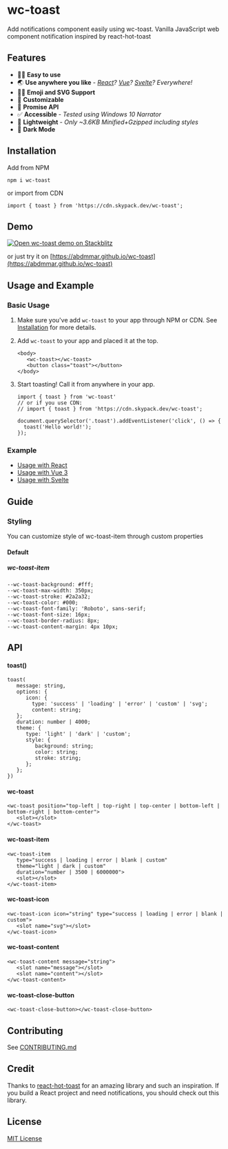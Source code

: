 # wc-toast

Add notifications component easily using wc-toast. Vanilla JavaScript web component notification inspired by react-hot-toast

## Features

- ✍🏻 **Easy to use**
- 🌏 **Use anywhere you like** - _[React][react-wc-toast]? [Vue][vue-wc-toast]? [Svelte][svelte-wc-toast]? Everywhere!_
- 👋🏻 **Emoji and SVG Support**
- 🎨 **Customizable**
- 🚥 **Promise API**
- ✅ **Accessible** - _Tested using Windows 10 Narrator_
- 🍃 **Lightweight** - _Only ~3.6KB Minified+Gzipped including styles_
- 💙 **Dark Mode**

## Installation

Add from NPM

```
npm i wc-toast
```

or import from CDN

```
import { toast } from 'https://cdn.skypack.dev/wc-toast';
```

## Demo

[![Open wc-toast demo on Stackblitz](https://camo.githubusercontent.com/449b29bcd2bc469248faeece273f4e139f92a8d03e042de6214c94e9fa63c02a/68747470733a2f2f692e696d6775722e636f6d2f767232614267412e706e67)](https://stackblitz.com/edit/js-km237v?file=index.js)

or just try it on [https://abdmmar.github.io/wc-toast](https://abdmmar.github.io/wc-toast)

## Usage and Example

### Basic Usage

1. Make sure you've add `wc-toast` to your app through NPM or CDN. See [Installation](#installation) for more details.
2. Add `wc-toast` to your app and placed it at the top.

   ```
   <body>
      <wc-toast></wc-toast>
      <button class="toast"></button>
   </body>
   ```

3. Start toasting! Call it from anywhere in your app.

   ```
   import { toast } from 'wc-toast'
   // or if you use CDN:
   // import { toast } from 'https://cdn.skypack.dev/wc-toast';

   document.querySelector('.toast').addEventListener('click', () => {
     toast('Hello world!');
   });
   ```

### Example

- [Usage with React][react-wc-toast]
- [Usage with Vue 3][vue-wc-toast]
- [Usage with Svelte][svelte-wc-toast]

[react-wc-toast]: https://stackblitz.com/edit/react-ts-wp4wxh?file=index.tsx
[vue-wc-toast]: https://stackblitz.com/edit/vue-ob3n7x?file=src%2FApp.vue
[svelte-wc-toast]: https://stackblitz.com/edit/vitejs-vite-y98sm9?file=src%2FApp.svelte&terminal=dev

## Guide

### Styling

You can customize style of wc-toast-item through custom properties

#### Default

##### wc-toast-item

```
--wc-toast-background: #fff;
--wc-toast-max-width: 350px;
--wc-toast-stroke: #2a2a32;
--wc-toast-color: #000;
--wc-toast-font-family: 'Roboto', sans-serif;
--wc-toast-font-size: 16px;
--wc-toast-border-radius: 8px;
--wc-toast-content-margin: 4px 10px;
```

## API

#### toast()

```
toast(
   message: string,
   options: {
      icon: {
        type: 'success' | 'loading' | 'error' | 'custom' | 'svg';
        content: string;
   };
   duration: number | 4000;
   theme: {
      type: 'light' | 'dark' | 'custom';
      style: {
         background: string;
         color: string;
         stroke: string;
      };
   };
})
```

#### wc-toast

```
<wc-toast position="top-left | top-right | top-center | bottom-left | bottom-right | bottom-center">
   <slot></slot>
</wc-toast>
```

#### wc-toast-item

```
<wc-toast-item
   type="success | loading | error | blank | custom"
   theme="light | dark | custom"
   duration="number | 3500 | 6000000">
   <slot></slot>
</wc-toast-item>
```

#### wc-toast-icon

```
<wc-toast-icon icon="string" type="success | loading | error | blank | custom">
   <slot name="svg"></slot>
</wc-toast-icon>
```

#### wc-toast-content

```
<wc-toast-content message="string">
   <slot name="message"></slot>
   <slot name="content"></slot>
</wc-toast-content>
```

#### wc-toast-close-button

```
<wc-toast-close-button></wc-toast-close-button>
```

## Contributing

See [CONTRIBUTING.md](CONTRIBUTING.md)

## Credit

Thanks to [react-hot-toast](https://react-hot-toast.com/) for an amazing library and such an inspiration. If you build a React project and need notifications, you should check out this library.

## License

[MIT License](LICENSE)
